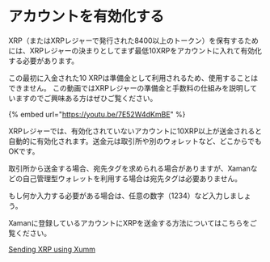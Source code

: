 # アカウントを有効化する

XRP（またはXRPレジャーで発行された8400以上のトークン）を保有するためには、XRPレジャーの決まりとしてまず最低10XRPをアカウントに入れて有効化する必要があります。

この最初に入金された10 XRPは準備金として利用されるため、使用することはできません。 この動画ではXRPレジャーの準備金と手数料の仕組みを説明していますのでご興味ある方はぜひご覧ください。

{% embed url="https://youtu.be/7E52W4dKmBE" %}

XRPレジャーでは、有効化されていないアカウントに10XRP以上が送金されると自動的に有効化されます。送金元は取引所や別のウォレットなど、どこからでもOKです。

取引所から送金する場合、宛先タグを求められる場合がありますが、Xamanなどの自己管理型ウォレットを利用する場合は宛先タグは必要ありません。

もし何か入力する必要がある場合は、任意の数字（1234）など入力しましょう。

Xamanに登録しているアカウントにXRPを送金する方法についてはこちらをご覧ください。

[Sending XRP using Xumm](https://www.notion.so/getting-started-with-xumm/sending-tokens-to-xumm)



